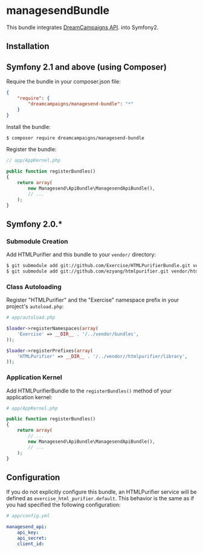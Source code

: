# managesendBundle

This bundle integrates [DreamCampaigns API](https://github.com/dreamcampaigns/managesend-php). into Symfony2.

## Installation

## Symfony 2.1 and above (using Composer)

Require the bundle in your composer.json file:

``` json
{
    "require": {
        "dreamcampaigns/managesend-bundle": "*"
    }
}
```

Install the bundle:

``` bash
$ composer require dreamcampaigns/managesend-bundle
```

Register the bundle:

``` php
// app/AppKernel.php

public function registerBundles()
{
    return array(
        new Managesend\ApiBundle\ManagesendApiBundle(),
        // ...
    );
}
```

## Symfony 2.0.*

### Submodule Creation

Add HTMLPurifier and this bundle to your `vendor/` directory:

``` bash
$ git submodule add git://github.com/Exercise/HTMLPurifierBundle.git vendor/bundles/Exercise/HTMLPurifierBundle
$ git submodule add git://github.com/ezyang/htmlpurifier.git vendor/htmlpurifier
```

### Class Autoloading

Register "HTMLPurifier" and the "Exercise" namespace prefix in your project's
`autoload.php`:

``` php
# app/autoload.php

$loader->registerNamespaces(array(
    'Exercise' => __DIR__ . '/../vendor/bundles',
));

$loader->registerPrefixes(array(
    'HTMLPurifier' => __DIR__ . '/../vendor//htmlpurifier/library',
));
```

### Application Kernel

Add HTMLPurifierBundle to the `registerBundles()` method of your application
kernel:

``` php
# app/AppKernel.php

public function registerBundles()
{
    return array(
        // ...
        new Managesend\ApiBundle\ManagesendApiBundle(),
        // ...
    );
}
```

## Configuration

If you do not explicitly configure this bundle, an HTMLPurifier service will be
defined as `exercise_html_purifier.default`. This behavior is the same as if you
had specified the following configuration:

``` yaml
# app/config.yml

managesend_api:
    api_key: 
    api_secret: 
    client_id: 
```

